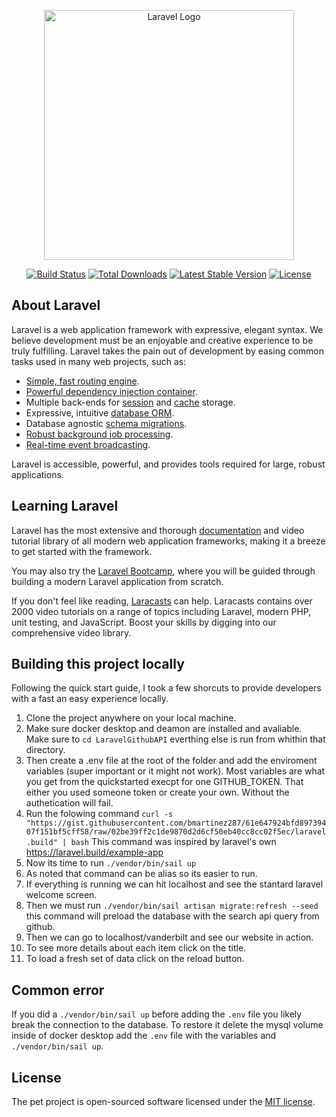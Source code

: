 <p align="center"><a href="https://laravel.com" target="_blank"><img src="https://raw.githubusercontent.com/laravel/art/master/logo-lockup/5%20SVG/2%20CMYK/1%20Full%20Color/laravel-logolockup-cmyk-red.svg" width="400" alt="Laravel Logo"></a></p>

<p align="center">
<a href="https://github.com/laravel/framework/actions"><img src="https://github.com/laravel/framework/workflows/tests/badge.svg" alt="Build Status"></a>
<a href="https://packagist.org/packages/laravel/framework"><img src="https://img.shields.io/packagist/dt/laravel/framework" alt="Total Downloads"></a>
<a href="https://packagist.org/packages/laravel/framework"><img src="https://img.shields.io/packagist/v/laravel/framework" alt="Latest Stable Version"></a>
<a href="https://packagist.org/packages/laravel/framework"><img src="https://img.shields.io/packagist/l/laravel/framework" alt="License"></a>
</p>

## About Laravel

Laravel is a web application framework with expressive, elegant syntax. We believe development must be an enjoyable and creative experience to be truly fulfilling. Laravel takes the pain out of development by easing common tasks used in many web projects, such as:

- [Simple, fast routing engine](https://laravel.com/docs/routing).
- [Powerful dependency injection container](https://laravel.com/docs/container).
- Multiple back-ends for [session](https://laravel.com/docs/session) and [cache](https://laravel.com/docs/cache) storage.
- Expressive, intuitive [database ORM](https://laravel.com/docs/eloquent).
- Database agnostic [schema migrations](https://laravel.com/docs/migrations).
- [Robust background job processing](https://laravel.com/docs/queues).
- [Real-time event broadcasting](https://laravel.com/docs/broadcasting).

Laravel is accessible, powerful, and provides tools required for large, robust applications.

## Learning Laravel

Laravel has the most extensive and thorough [documentation](https://laravel.com/docs) and video tutorial library of all modern web application frameworks, making it a breeze to get started with the framework.

You may also try the [Laravel Bootcamp](https://bootcamp.laravel.com), where you will be guided through building a modern Laravel application from scratch.

If you don't feel like reading, [Laracasts](https://laracasts.com) can help. Laracasts contains over 2000 video tutorials on a range of topics including Laravel, modern PHP, unit testing, and JavaScript. Boost your skills by digging into our comprehensive video library.

## Building this project locally

Following the quick start guide, I took a few shorcuts to provide developers with a fast an easy experience locally.

1. Clone the project anywhere on your local machine.
2. Make sure docker desktop and deamon are installed and avaliable. Make sure to `cd LaravelGithubAPI` everthing else is run from whithin that directory.
3. Then create a .env file at the root of the folder and add the enviroment variables (super important or it might not work). Most variables are what you get from the quickstarted execpt for one GITHUB_TOKEN. That either you used someone token or create your own. Without the authetication will fail.
4. Run the folowing command `curl -s "https://gist.githubusercontent.com/bmartinez287/61e647924bfd89739407f151bf5cff58/raw/02be39ff2c1de9870d2d6cf50eb40cc8cc02f5ec/laravel.build" | bash`
This command was inspired by laravel's own https://laravel.build/example-app
5. Now its time to run `./vendor/bin/sail up`
6. As noted that command can be alias so its easier to run.
7. If everything is running we can hit localhost and see the stantard laravel welcome screen.
8. Then we must run `./vendor/bin/sail artisan migrate:refresh --seed` this command will preload the database with the search api query from github.
9. Then we can go to localhost/vanderbilt and see our website in action.
10. To see more details about each item click on the title.
11. To load a fresh set of data click on the reload button.

## Common error
If you did a `./vendor/bin/sail up` before adding the `.env` file you likely break the connection to the database. To restore it delete the mysql volume inside of docker desktop add the  `.env` file with the variables and `./vendor/bin/sail up`.

## License

The pet project is open-sourced software licensed under the [MIT license](https://opensource.org/licenses/MIT).
